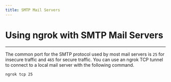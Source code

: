 ```yaml
---
title: SMTP Mail Servers
---
```


# Using ngrok with SMTP Mail Servers
------------

The common port for the SMTP protocol used by most mail servers is `25` for insecure traffic and `465` for secure traffic. You can use an ngrok TCP tunnel to connect to a local mail server with the following command.

```bash
ngrok tcp 25
```

